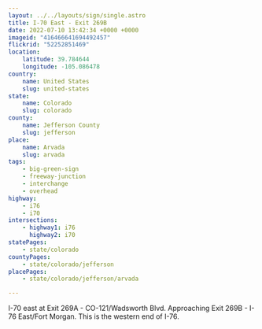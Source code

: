 ```yaml
---
layout: ../../layouts/sign/single.astro
title: I-70 East - Exit 269B
date: 2022-07-10 13:42:34 +0000 +0000
imageid: "416466641694492457"
flickrid: "52252851469"
location:
    latitude: 39.784644
    longitude: -105.086478
country:
    name: United States
    slug: united-states
state:
    name: Colorado
    slug: colorado
county:
    name: Jefferson County
    slug: jefferson
place:
    name: Arvada
    slug: arvada
tags:
    - big-green-sign
    - freeway-junction
    - interchange
    - overhead
highway:
    - i76
    - i70
intersections:
    - highway1: i76
      highway2: i70
statePages:
    - state/colorado
countyPages:
    - state/colorado/jefferson
placePages:
    - state/colorado/jefferson/arvada

---
```

I-70 east at Exit 269A - CO-121/Wadsworth Blvd.  Approaching Exit 269B - I-76 East/Fort Morgan.  This is the western end of I-76.